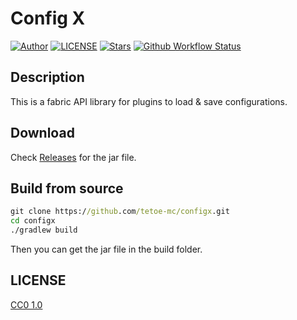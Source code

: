 # Config X

[![Author](https://img.shields.io/badge/Author-NriotHrreion-red.svg "Author")](https://github.com/NriotHrreion)
[![LICENSE](https://img.shields.io/badge/License-CC0_1.0-green.svg "LICENSE")](./LICENSE)
[![Stars](https://img.shields.io/github/stars/tetoe-mc/configx.svg?label=Stars&style=flat)](https://github.com/tetoe-mc/configx/stargazers)
[![Github Workflow Status](https://img.shields.io/github/actions/workflow/status/tetoe-mc/configx/build.yml)](https://github.com/tetoe-mc/configx/actions/workflows/build.yml)

## Description

This is a fabric API library for plugins to load & save configurations.

## Download

Check [Releases](https://github.com/tetoe-mc/configx/releases) for the jar file.

## Build from source

```cmd
git clone https://github.com/tetoe-mc/configx.git
cd configx
./gradlew build
```

Then you can get the jar file in the build folder.

## LICENSE

[CC0 1.0](./LICENSE)
